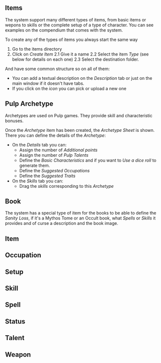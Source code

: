 Items
-----

The system support many different types of items, from basic items or wepons to skills or the complete setup of a type of character. You can see examples on the compendium that comes with the system.

To create any of the types of items you always start the same way

1. Go to the items directory
2. Click on _Create Item_
    2.1 Give it a name
    2.2 Select the item _Type_ (see below for details on each one)
    2.3 Select the destination folder.

And have some common structure so on all of them:
* You can add a textual description on the _Description_ tab or just on the main window if it doesn't have tabs.
* If you click on the _icon_ you can pick or upload a new one

## Pulp Archetype 

Archetypes are used on Pulp games. They provide skill and characteristic bonuses. 

Once the _Archetype_ item has been created, the _Archetype Sheet_ is shown.
There you can define the details of the _Archetype_: 

* On the _Details_ tab you can:
    * Assign the number of _Additional points_ 
    * Assign the number of _Pulp Talents_ 
    * Define the _Basic Characteristics_ and if you want to _Use a dice roll_ to generate them.
    * Define the _Suggested Occupations_
    * Define the _Suggested Traits_ 
* On the _Skills_ tab you can:
    * Drag the _skills_ corresponding to this _Archetype_

## Book

The system has a special type of item for the books to be able to define the _Sanity Loss_, if it's a Mythos Tome or an Occult book, what _Spells_ or _Skills_ it provides and of curse a description and the book image.
## Item 

## Occupation

## Setup 

## Skill 

## Spell

## Status

## Talent

## Weapon